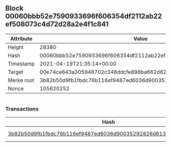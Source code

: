 ## Block 00060bbb52e7590933696f606354df2112ab22ef508073c4d72d28a2e4f1c841

Attribute | Value
--- | ---
Height | 28380
Hash | 00060bbb52e7590933696f606354df2112ab22ef508073c4d72d28a2e4f1c841
Timestamp | 2021-04-19T21:35:14+00:00
Target | 00e74ce643a305948702c348ddcfe896ba662d82c1a228faf4ad12250f07334e
Merke root | 3b82b50d9fb1fbdc76b116ef9487ed6036d90035292826d613fa425cb7e68007
Nonce | 105620252

```

```

### Transactions

Hash | Amount
--- | ---
[3b82b50d9fb1fbdc76b116ef9487ed6036d90035292826d613fa425cb7e68007](3b82b50d9fb1fbdc76b116ef9487ed6036d90035292826d613fa425cb7e68007.md) | 10.00000000 SKEPTI 
